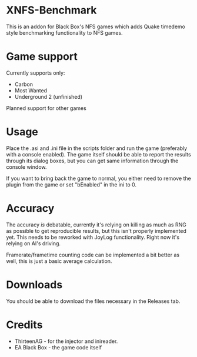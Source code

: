 # XNFS-Benchmark
This is an addon for Black Box's NFS games which adds Quake timedemo style benchmarking functionality to NFS games.

# Game support
Currently supports only:
- Carbon
- Most Wanted
- Underground 2 (unfinished)

Planned support for other games

# Usage
Place the .asi and .ini file in the scripts folder and run the game (preferably with a console enabled).
The game itself should be able to report the results through its dialog boxes, but you can get same information through the console window.

If you want to bring back the game to normal, you either need to remove the plugin from the game or set "bEnabled" in the ini to 0.

# Accuracy
The accuracy *is* debatable, currently it's relying on killing as much as RNG as possible to get reproducible results, but this isn't properly implemented yet.
This needs to be reworked with JoyLog functionality. Right now it's relying on AI's driving.

Framerate/frametime counting code can be implemented a bit better as well, this is just a basic average calculation.

# Downloads
You should be able to download the files necessary in the Releases tab.

# Credits
- ThirteenAG - for the injector and inireader.
- EA Black Box - the game code itself
